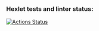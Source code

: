 ### Hexlet tests and linter status:
[![Actions Status](https://github.com/Vladimi0101/backend-project-lvl1/workflows/hexlet-check/badge.svg)](https://github.com/Vladimi0101/backend-project-lvl1/actions)